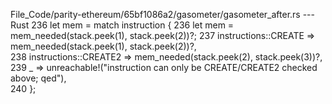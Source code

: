 File_Code/parity-ethereum/65bf1086a2/gasometer/gasometer_after.rs --- Rust
236                                 let mem = match instruction {                                                                                            236                                 let mem = mem_needed(stack.peek(1), stack.peek(2))?;
237                                         instructions::CREATE => mem_needed(stack.peek(1), stack.peek(2))?,                                                   
238                                         instructions::CREATE2 => mem_needed(stack.peek(2), stack.peek(3))?,                                                  
239                                         _ => unreachable!("instruction can only be CREATE/CREATE2 checked above; qed"),                                      
240                                 };                                                                                                                           

